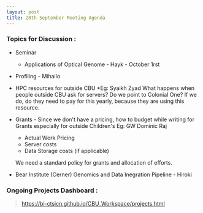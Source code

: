 ```yaml
---
layout: post
title: 20th September Meeting Agenda
---
```

### Topics for Discussion :

* Seminar 
    * Applications of Optical Genome	 - Hayk	- October 1rst

* Profiling  - Mihailo

* HPC resources for outside CBU
  *Eg: Syaikh Zyad
  What happens when people outside CBU ask for servers? Do we point to Colonial One?
  If we do, do they need to pay for this yearly, because they are using this resource.
  
* Grants - Since we don't have a pricing, how to budget while writing for Grants especially for outside Children's
  Eg: GW Dominic Raj
    * Actual Work Pricing
    * Server costs
    * Data Storage costs (if applicable)
    
    We need a standard policy for grants and allocation of efforts.
    
* Bear Institute (Cerner) Genomics and Data Inegration Pipeline - Hiroki

### Ongoing Projects Dashboard :

> https://bi-ctsicn.github.io/CBU_Workspace/projects.html
